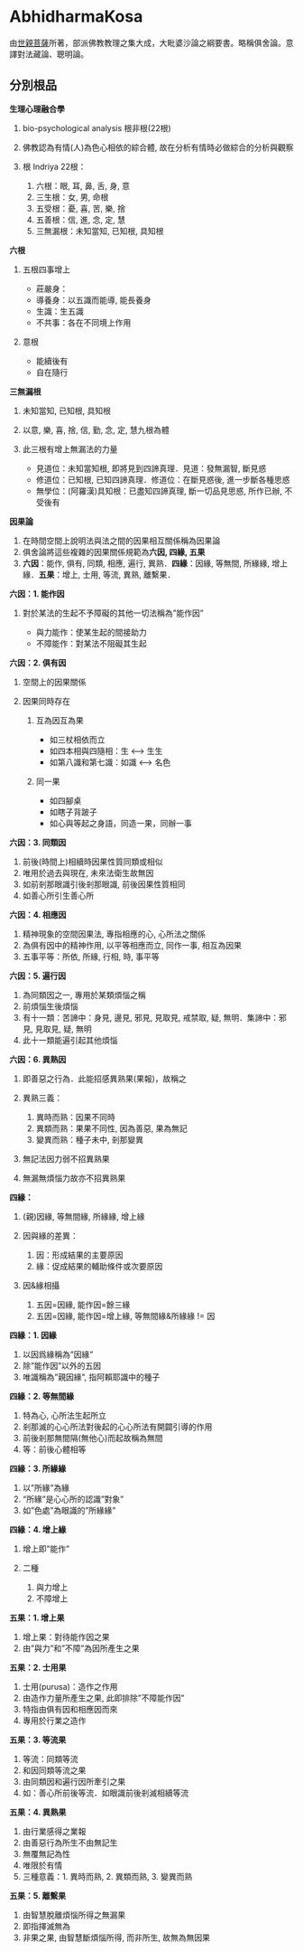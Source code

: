 # AbhidharmaKosa

由[世親菩薩](https://zh.wikipedia.org/wiki/%E4%B8%96%E4%BA%B2)所著，部派佛教教理之集大成，大毗婆沙論之綱要書。略稱俱舍論。意譯對法藏論、聰明論。

## 分別根品

**生理心理融合學**

1.  bio-psychological analysis 根非根(22根)
2.  佛教認為有情(人)為色心相依的綜合體, 故在分析有情時必做綜合的分析與觀察
3.  根 Indriya 22根：

	1.  六根：眼, 耳, 鼻, 舌, 身, 意
	2.  三生根：女, 男, 命根
	3.  五受根：憂, 喜, 苦, 樂, 捨
	4.  五善根：信, 進, 念, 定, 慧
	5.  三無漏根：未知當知, 已知根, 具知根

**六根**

1.  五根四事增上

	 -   莊嚴身：
	 -   導養身：以五識而能導,  能長養身
	 -   生識：生五識
	 -   不共事：各在不同境上作用

2.  意根

	 -   能續後有
	 -   自在隨行

**三無漏根**

1.  未知當知, 已知根, 具知根
2.  以意, 樂, 喜, 捨, 信, 勤, 念, 定, 慧九根為體
3.  此三根有增上無漏法的力量

	 -   見道位：未知當知根,  即將見到四諦真理．見道：發無漏智,  斷見惑
	 -   修道位：已知根,  已知四諦真理．修道位：在斷見惑後,  進一步斷各種思惑
	 -   無學位：(阿羅漢)具知根：已盡知四諦真理,  斷一切品見思惑,  所作已辦,  不受後有

**因果論**

1.  在時間空間上說明法與法之間的因果相互關係稱為因果論
2.  俱舍論將這些複雜的因果關係規範為**六因, 四緣, 五果**
3.  **六因**：能作, 俱有, 同類, 相應, 遍行, 異熟．**四緣**：因緣, 等無間, 所緣緣, 增上緣．**五果**：增上, 士用, 等流, 異熟, 離繫果．

**六因：1. 能作因**

1.  對於某法的生起不予障礙的其他一切法稱為”能作因”

	-   與力能作：使某生起的間接助力
	-   不障能作：對某法不阻礙其生起

**六因：2. 俱有因**

1.  空間上的因果關係
2.  因果同時存在

	1.  互為因互為果

		-   如三杖相依而立
		-   如四本相與四隨相：生 <—> 生生
		-   如第八識和第七識：如識 <—> 名色

	2.  同一果

		-   如四腳桌
		-   如瞎子背跛子
		-   如心與等起之身語，同造一果，同辦一事

**六因：3. 同類因**

1.  前後(時間上)相續時因果性質同類或相似
2.  唯用於過去與現在, 未來法衛生故無因
3.  如前剎那眼識引後剎那眼識, 前後因果性質相同
4.  如善心所引生善心所

**六因：4. 相應因**

1.  精神現象的空間因果法, 專指相應的心, 心所法之關係
2.  為俱有因中的精神作用, 以平等相應而立, 同作一事, 相互為因果
3.  五事平等：所依, 所緣, 行相, 時, 事平等

**六因：5. 遍行因**

1.  為同類因之一, 專用於某類煩惱之稱
2.  前煩惱生後煩惱
3.  有十一類：苦諦中：身見, 邊見, 邪見, 見取見, 戒禁取, 疑, 無明．集諦中：邪見, 見取見, 疑, 無明
4.  此十一類能遍引起其他煩惱

**六因：6. 異熟因**

1.  即善惡之行為．此能招感異熟果(果報)，故稱之
2.  異熟三義：

	1.  異時而熟：因果不同時
	2.  異類而熟：果果不同性, 因為善惡, 果為無記
	3.  變異而熟：種子未中, 剎那變異

3.  無記法因力弱不招異熟果
4.  無漏無煩惱力故亦不招異熟果

**四緣：**

1.  (親)因緣, 等無間緣, 所緣緣, 增上緣
2.  因與緣的差異：

	1.  因：形成結果的主要原因
	2.  緣：促成結果的輔助條件或次要原因

3.  因&緣相攝

	1.  五因=因緣, 能作因=餘三緣
	2.  五因=因緣, 能作因=增上緣, 等無間緣&所緣緣 != 因

**四緣：1. 因緣**

1.  以因爲緣稱為”因緣”
2.  除”能作因”以外的五因
3.  唯識稱為”親因緣”, 指阿賴耶識中的種子

**四緣：2. 等無間緣**

1.  特為心, 心所法生起所立
2.  剎那滅的心心所法對後起的心心所法有開闢引導的作用
3.  前後剎那無間隔(無他心)而起故稱為無間
4.  等：前後心體相等

**四緣：3. 所緣緣**

1.  以”所緣”為緣
2.  “所緣”是心心所的認識”對象”
3.  如”色處”為眼識的”所緣緣”

**四緣：4. 增上緣**

1.  增上即”能作”
2.  二種

	1.  與力增上
	2.  不障增上

**五果：1. 增上果**

1.  增上果：對待能作因之果
2.  由”與力”和”不障”為因所產生之果

**五果：2. 士用果**

1.  士用(purusa)：造作之作用
2.  由造作力量所產生之果, 此即排除”不障能作因”
3.  特指由俱有因和相應因而來
4.  專用於行業之造作

**五果：3. 等流果**

1.  等流：同類等流
2.  和因同類等流之果
3.  由同類因和遍行因所牽引之果
4.  如：善心所前後等流．如眼識前後剎滅相續等流

**五果：4. 異熟果**

1.  由行業感得之業報
2.  由善惡行為所生不由無記生
3.  無覆無記為性
4.  唯限於有情
5.  三種意義：1. 異時而熟, 2. 異類而熟, 3. 變異而熟

**五果：5. 離繫果**

1.  由智慧脫離煩惱所得之無漏果
2.  即指擇滅無為
3.  非果之果, 由智慧斷煩惱所得, 而非所生, 故無為無因果
